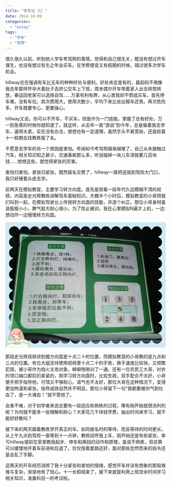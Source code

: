 ```yaml
---
title: "学车记（1）"
date: 2014-10-08
categories: 
  - "essay"
tags: 
  - "学车"
  - "驾照"
---
```


很久很久以前，听到他人学车考驾照的事情，觉得和自己很无关，既没有想过开车谋生，也没有想过有生之年会买车。在学费便宜又有假期的时候，错过很多次学车机会。

hillway总在强调有车比无车的种种好处与便利。好处肯定是有的，最起码不用像我去年那样怀孕大着肚子去挤公交车上下班，周末偶尔开车带着家人出去转悠转悠，春运回老家可以选择自驾……万事有利有弊，从心里我却不赞成买车。首先停车难，没有车位。其次费用大，使用次数少，平均下来比坐出租车还贵。再次危险多，开车既要专心，更要操心。

hillway又说，你可以不开车，不买车，但是作为一门技能，掌握了总有好处，万一到急需的时候你就知道了。就这样，从去年一直“游说”到今年，总是催着我去学车，逼得太紧，实在没有办法，想想也有一定道理，虽然手头不甚宽裕，还是趁着十一假期去找教练报了名。

不愿意去学车的另一个原因是害怕。传闻如今考驾照越来越难了，自己从未接触过汽车，相关知识知之甚少，交通事故那么多，听说碰掉一块儿车漆就要几百块钱……想想这些，就觉得紧张的厉害。

害怕归害怕，紧张归紧张，既然报名交费了，hillway一直把送我到驾校大门口，我只好硬着头皮去学。

前两天在模拟教室，主要学习转方向盘。首先是观看一段年代久远模糊不清的视频，内容是史光辉教练讲解驾车基础知识。大概半个小时后，模拟教室的小哥把我们叫到一起，在模拟驾驶台上传授转方向盘的技能，并逐个纠正。那位小哥身材虽说瘦瘦小小，脾气挺大耐心很小。为了防止被训，我在心里模拟N遍才上机，一边想动作一边慢慢转方向盘。

[![IMG_20141006_095045_副本](images/16306264645_76bb8da049_z.jpg)](http://www.flickr.com/photos/54071574@N05/16306264645 "IMG_20141006_095045_副本")

那段史光辉视频讲到握方向盘是十点二十的位置，而模拟教室的小哥教的是九点和三点的位置。有位大姐坚持使用视频里十点二十的手势，换手速度比较快，又频繁犯错，被小哥作为炮火主攻对象，噼噼啪啪训了一通。还有一位农民工大哥，衬衣的领口袖口都扣的紧紧的，刚学习转方向盘时，比较生疏，双手配合不太好，小哥便手把手指导他，可惜又不够耐心，语气也不太好，那位大哥在这种情况下，变得更加拘谨和紧张，指导成效自然并不明显。那位小哥留下一句“我都要被你气到吐血了，是一大滩血！”就不管他了。

会者不难，对于初学者来说总要有一段适应和熟练的过程，哪有刚开始就很流利的呢？为何就不能多一些理解和耐心？大家花几千块钱学费，抽出时间来学习，就不能好好教吗？

接下来的两天跟着教练学开真正的车。如同报名时的等待，而且等待的时间更长，从上午九点到驾校一直等到十一点钟，教练招呼我上车，刚开始还是有些紧张，幸亏hillway提前在家里教我起步、停车和换挡的动作和原理，虽说不熟练，但总算可以缓慢地开着车前进和后退了。仅仅按着套路还好，面对那些忽然而来的指令还是会乱了手脚。

这两天的开车经历消除了我十分紧张和害怕的情绪，感觉开车并没有想象的那般艰难与复杂，渐渐地有了信心。十一长假结束了，接下来就是利用上班空余时间学习相关知识，准备科目一的考试啦。
